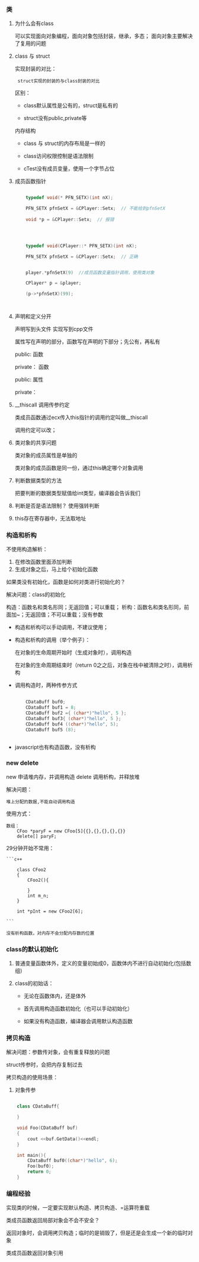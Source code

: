 ### 类

1. 为什么会有class
    
    可以实现面向对象编程，面向对象包括封装，继承，多态；
    面向对象主要解决了复用的问题

2. class 与 struct

    实现封装的对比：

        struct实现的封装的与class封装的对比

    区别：

    - class默认属性是公有的，struct是私有的

    - struct没有public,private等

    内存结构
    - class 与 struct的内存布局是一样的

    - class访问权限控制是语法限制

    - cTest没有成员变量，使用一个字节占位

4. 成员函数指针

    ```c++

        typedef void(* PFN_SETX)(int nX);

        PFN_SETX pfnSetX = &CPlayer::Setx;  // 不能给到pfnSetX
        
        void *p = &CPlayer::Setx;  // 报错




        typedef void(CPlayer::* PFN_SETX)(int nX);

        PFN_SETX pfnSetX = &CPlayer::Setx;  // 正确


        player.*pfnSetX(9)  //成员函数变量指针调用，使用类对象

        CPlayer* p = &player;

        (p->*pfnSetX)(99);



    
    ```



5. 声明和定义分开

    声明写到头文件
    实现写到cpp文件

    属性写在声明的部分，函数写在声明的下部分；先公有，再私有

    public: 函数


    private： 函数

    public: 属性


    private： 




6. __thiscall
    调用传参约定

    类成员函数通过ecx传入this指针的调用约定叫做__thiscall

    调用约定可以改；




7. 类对象的共享问题

    类对象的成员属性是单独的

    类对象的成员函数是同一份，通过this确定哪个对象调用




8. 判断数据类型的方法

    把要判断的数据类型赋值给int类型，编译器会告诉我们

9. 判断是否是语法限制？
    使用强转判断


10. this存在寄存器中，无法取地址




### 构造和析构

不使用构造解析：

1. 在修改函数里面添加判断
2. 生成对象之后，马上给个初始化函数 


如果类没有初始化，函数是如何对类进行初始化的？


解决问题：class的初始化

构造：函数名和类名形同；无返回值；可以重载；
析构：函数名和类名形同，前面加~；无返回值；不可以重载；没有参数

- 构造和析构可以手动调用，不建议使用；


- 构造和析构的调用（举个例子）：

    在对象的生命周期开始时（生成对象时），调用构造
    
    在对象的生命周期结束时（return 0之之后，对象在栈中被清除之时），调用析构


- 调用构造时，两种传参方式

    ```c++
        
        CDataBuff buf0;
        CDataBuff buf1 = 8;
        CDataBuff buf2 ={ (char*)"hello", 5 };
        CDataBuff buf3{ (char*)"hello", 5 };
        CDataBuff buf4 ((char*)"hello", 5);
        CDataBuff buf5 (8);
        

    
    ```


- javascript也有构造函数，没有析构



### new delete

new 申请堆内存，并调用构造
delete 调用析构，并释放堆

解决问题：

    堆上分配的数据,不能自动调用构造 

使用方式：

    数组：
        CFoo *paryF = new CFoo[5]{{},{},{},{},{}} 
        delete[] paryF;

29分钟开始不常用：

    ```c++

        class CFoo2
        {
            CFoo2(){

            }
            int m_n;
        }

        int *pInt = new CFoo2[6];

    ```

    没有析构函数，对内存不会分配内存数的位置


### class的默认初始化

1. 普通变量函数体外，定义的变量初始成0，函数体内不进行自动初始化(包括数组)

2. class的初始话：

    - 无论在函数体内，还是体外

    - 首先调用构造函数初始化（也可以手动初始化）

    - 如果没有构造函数，编译器会调用默认构造函数


### 拷贝构造

解决问题：参数传对象，会有重复释放的问题

struct传参时，会把内存复制过去

拷贝构造的使用场景：

1. 对象传参

```c++

    class CDataBuff{

    }

    void Foo(CDataBuff buf)
    {
        cout <<buf.GetData()<<endl;
    }

    int main(){
        CDataBuff buf0((char*)"hello", 6);
        Foo(buf0);
        return 0;
    }

```




### 编程经验

实现类的时候，一定要实现默认构造、拷贝构造、=运算符重载


类成员函数返回局部对象会不会不安全？

返回对象时，会调用拷贝构造；临时的是销毁了，但是还是会生成一个新的临时对象



类成员函数返回对象引用

